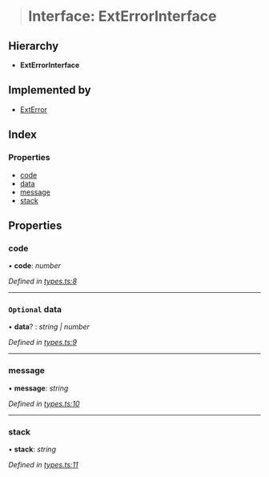 > # Interface: ExtErrorInterface

## Hierarchy

* **ExtErrorInterface**

## Implemented by

* [ExtError](../classes/_ext_error_.exterror.md)

## Index

### Properties

* [code](_types_.exterrorinterface.md#code)
* [data](_types_.exterrorinterface.md#optional-data)
* [message](_types_.exterrorinterface.md#message)
* [stack](_types_.exterrorinterface.md#stack)

## Properties

###  code

• **code**: *number*

*Defined in [types.ts:8](https://github.com/polkadot-js/common/blob/aab3ed5/packages/util/src/types.ts#L8)*

___

### `Optional` data

• **data**? : *string | number*

*Defined in [types.ts:9](https://github.com/polkadot-js/common/blob/aab3ed5/packages/util/src/types.ts#L9)*

___

###  message

• **message**: *string*

*Defined in [types.ts:10](https://github.com/polkadot-js/common/blob/aab3ed5/packages/util/src/types.ts#L10)*

___

###  stack

• **stack**: *string*

*Defined in [types.ts:11](https://github.com/polkadot-js/common/blob/aab3ed5/packages/util/src/types.ts#L11)*